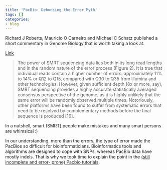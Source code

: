 ```yaml
---
title: 'PacBio: Debunking the Error Myth'
tags: []
categories:
- blog
---
```

Richard J Roberts, Mauricio O Carneiro and Michael C Schatz published a short
commentary in Genome Biology that is worth taking a look at.
<!--more-->

[Link](http://genomebiology.com/2013/14/6/405)

> The power of SMRT sequencing data lies both in its long read lengths and in
the random nature of the error process (Figure 2). It is true that individual
reads contain a higher number of errors: approximately 11% to 14% or Q12 to
Q15, compared with Q30 to Q35 from Illumina and other technologies. However,
given sufficient depth (8x or more, say), SMRT sequencing provides a highly
accurate statistically averaged consensus perspective of the genome, as it is
highly unlikely that the same error will be randomly observed multiple times.
Notoriously, other platforms have been found to suffer from systematic errors
that need to be resolved by complementary methods before the final sequence is
produced [16].

In a nutshell, smart (SMRT) people make mistakes and many smart persons are
whimsical :)

In our understanding, more than the errors, the type of error made the PacBios
so difficult for bioinformaticians. Bioinformatics tools and algorithms are
designed to cope with SNPs, whereas PacBio data have mostly indels. That is
why we took time to explain the point in the [(still incomplete and error-
prone) Pacbio tutorials](http://homolog.us/Tutorials/index.php?p=1.1&s=5).

